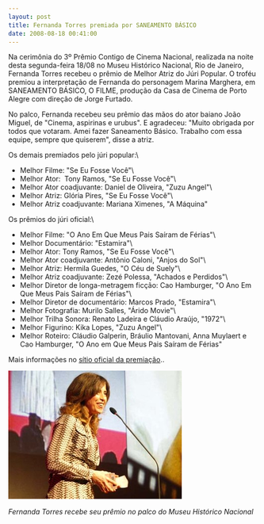```yaml
---
layout: post
title: Fernanda Torres premiada por SANEAMENTO BÁSICO
date: 2008-08-18 00:41:00
---
```

Na cerimônia do 3º Prêmio Contigo de Cinema Nacional, realizada na noite desta segunda-feira 18/08 no Museu Histórico Nacional, Rio de Janeiro, Fernanda Torres recebeu o prêmio de Melhor Atriz do Júri Popular. O troféu premiou a interpretação de Fernanda do personagem Marina Marghera, em SANEAMENTO BÁSICO, O FILME, produção da Casa de Cinema de Porto Alegre com direção de Jorge Furtado.

No palco, Fernanda recebeu seu prêmio das mãos do ator baiano João Miguel, de "Cinema, aspirinas e urubus". E agradeceu: "Muito obrigada por todos que votaram. Amei fazer Saneamento Básico. Trabalho com essa equipe, sempre que quiserem", disse a atriz.

Os demais premiados pelo júri popular:\
- Melhor Filme: "Se Eu Fosse Você"\
- Melhor Ator:  Tony Ramos, "Se Eu Fosse Você"\
- Melhor Ator coadjuvante: Daniel de Oliveira, "Zuzu Angel"\
- Melhor Atriz: Glória Pires, "Se Eu Fosse Você"\
- Melhor Atriz coadjuvante: Mariana Ximenes, "A Máquina"

Os prêmios do júri oficial:\
- Melhor Filme: "O Ano Em Que Meus Pais Saíram de Férias"\
- Melhor Documentário: "Estamira"\
- Melhor Ator: Tony Ramos, "Se Eu Fosse Você"\
- Melhor Ator coadjuvante: Antônio Caloni, "Anjos do Sol"\
- Melhor Atriz: Hermila Guedes, "O Céu de Suely"\
- Melhor Atriz coadjuvante: Zezé Polessa, "Achados e Perdidos"\
- Melhor Diretor de longa-metragem ficção: Cao Hamburger, "O Ano Em Que Meus Pais Saíram de Férias"\
- Melhor Diretor de documentário: Marcos Prado, "Estamira"\
- Melhor Fotografia: Murilo Salles, "Árido Movie"\
- Melhor Trilha Sonora: Renato Ladeira e Cláudio Araújo, "1972"\
- Melhor Figurino: Kika Lopes, "Zuzu Angel"\
- Melhor Roteiro: Cláudio Galperin, Bráulio Mantovani, Anna Muylaert e Cao Hamburger, "O Ano em Que Meus Pais Saíram de Férias"

Mais informações no [sítio oficial da premiação](http://contigo.abril.com.br/premio/cinema/fwa/104176_comentarios_cinema2008.shtml)..

![](/uploads/fernanda_torres.jpg)

*Fernanda Torres recebe seu prêmio no palco do Museu Histórico Nacional*
